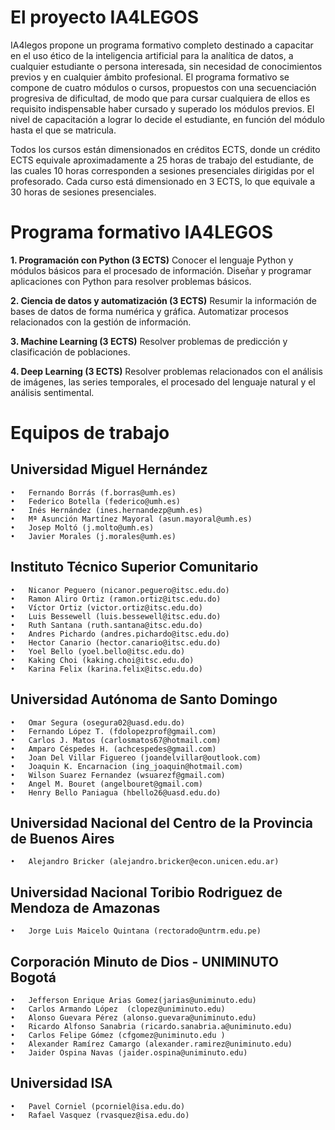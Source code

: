 # El proyecto IA4LEGOS

IA4legos propone un programa formativo completo destinado a capacitar en el uso ético de la inteligencia artificial para la analítica de datos, a cualquier estudiante o persona interesada, sin necesidad de conocimientos previos y en cualquier ámbito profesional. El programa formativo se compone de cuatro módulos o cursos, propuestos con una secuenciación progresiva de dificultad, de modo que para cursar cualquiera de ellos es requisito indispensable haber cursado y superado los módulos previos. El nivel de capacitación a lograr lo decide el estudiante, en función del módulo hasta el que se matricula.

Todos los cursos están dimensionados en créditos ECTS, donde un crédito ECTS equivale aproximadamente a 25 horas de trabajo del estudiante, de las cuales 10 horas corresponden a sesiones presenciales dirigidas por el profesorado. Cada curso está dimensionado en 3 ECTS, lo que equivale a 30 horas de sesiones presenciales.


# Programa formativo IA4LEGOS

**1. Programación con Python (3 ECTS)**
Conocer el lenguaje Python y módulos básicos para el procesado de información. Diseñar y programar aplicaciones con Python para resolver problemas básicos. 


**2. Ciencia de datos y automatización (3 ECTS)**
Resumir la información de bases de datos de forma numérica y gráfica. Automatizar procesos relacionados con la gestión de información.


**3. Machine Learning (3 ECTS)**
Resolver problemas de predicción y clasificación de poblaciones.


**4. Deep Learning (3 ECTS)**
Resolver problemas relacionados con el análisis de imágenes, las series temporales, el procesado del lenguaje natural y el análisis sentimental.

# Equipos de trabajo 

## Universidad Miguel Hernández

	•	Fernando Borrás (f.borras@umh.es)
	•	Federico Botella (federico@umh.es)
	•	Inés Hernández (ines.hernandezp@umh.es)
	•	Mª Asunción Martínez Mayoral (asun.mayoral@umh.es)
	•	Josep Moltó (j.molto@umh.es)
	•	Javier Morales (j.morales@umh.es)

## Instituto Técnico Superior Comunitario

	•	Nicanor Peguero (nicanor.peguero@itsc.edu.do)
	•	Ramon Aliro Ortiz (ramon.ortiz@itsc.edu.do)
	•	Víctor Ortiz (victor.ortiz@itsc.edu.do)
	•	Luis Bessewell (luis.bessewell@itsc.edu.do)
	•	Ruth Santana (ruth.santana@itsc.edu.do)
	•	Andres Pichardo (andres.pichardo@itsc.edu.do)
	•	Hector Canario (hector.canario@itsc.edu.do)
	•	Yoel Bello (yoel.bello@itsc.edu.do)
	•	Kaking Choi (kaking.choi@itsc.edu.do)   
	•	Karina Felix (karina.felix@itsc.edu.do)

 
## Universidad Autónoma de Santo Domingo
	
 	•	Omar Segura (osegura02@uasd.edu.do)
  	•	Fernando López T. (fdolopezprof@gmail.com)
	•	Carlos J. Matos	(carlosmatos67@hotmail.com)
	•	Amparo Céspedes H. (achcespedes@gmail.com)
	•	Joan Del Villar Figuereo (joandelvillar@outlook.com)
	•	Joaquin K. Encarnacion (ing_joaquin@hotmail.com)
	•	Wilson Suarez Fernandez	(wsuarezf@gmail.com)
	•	Angel M. Bouret (angelbouret@gmail.com)
	•	Henry Bello Paniagua (hbello26@uasd.edu.do)


## Universidad Nacional del Centro de la Provincia de Buenos Aires

	•	Alejandro Bricker (alejandro.bricker@econ.unicen.edu.ar)

## Universidad Nacional Toribio Rodriguez de Mendoza de Amazonas
 
 	•	Jorge Luis Maicelo Quintana (rectorado@untrm.edu.pe)
 
## Corporación Minuto de Dios - UNIMINUTO Bogotá

  	•	Jefferson Enrique Arias Gomez(jarias@uniminuto.edu)
  	•	Carlos Armando López  (clopez@uniminuto.edu)
  	•	Alonso Guevara Pérez (alonso.guevara@uniminuto.edu) 
  	•	Ricardo Alfonso Sanabria (ricardo.sanabria.a@uniminuto.edu)
  	•	Carlos Felipe Gómez (cfgomez@uniminuto.edu )
  	•	Alexander Ramírez Camargo (alexander.ramirez@uniminuto.edu)
  	•	Jaider Ospina Navas (jaider.ospina@uniminuto.edu)

## Universidad ISA

  	•	Pavel Corniel (pcorniel@isa.edu.do)
  	•	Rafael Vasquez (rvasquez@isa.edu.do)
